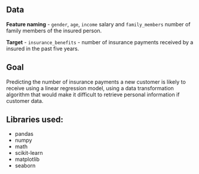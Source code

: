## Data

**Feature naming**
    - `gender`, `age`, `income` salary and `family_members` number of family members of the insured person.

**Target**
    - `insurance_benefits` - number of insurance payments received by a insured in the past five years.

## Goal

Predicting the number of insurance payments a new customer is likely to receive using a linear regression model, using a data transformation algorithm that would make it difficult to retrieve personal information if customer data.

## Libraries used:
* pandas
* numpy
* math
* scikit-learn
* matplotlib
* seaborn
